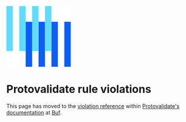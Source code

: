 ![The Buf logo](https://raw.githubusercontent.com/bufbuild/protovalidate/main/.github/buf-logo.svg)

# Protovalidate rule violations

This page has moved to the [violation reference][violation-reference] within [Protovalidate's documentation][protovalidate] at [Buf][buf].

[buf]: https://buf.build
[protovalidate]: https://buf.build/docs/protovalidate/overview/
[violation-reference]: https://buf.build/docs/reference/protovalidate/violations/

